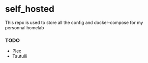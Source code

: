 # self_hosted
This repo is used to store all the config and docker-compose for my personnal homelab

### TODO

 - Plex
 - Tautulli
 